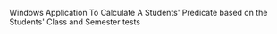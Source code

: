 Windows Application To Calculate A Students' Predicate based on the Students' Class and Semester tests

